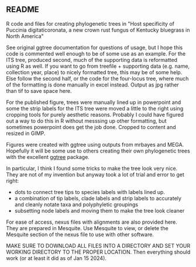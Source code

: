 ## README

R code and files for creating phylogenetic trees in "Host specificity of Puccinia digitaticoronata, a new crown rust fungus of Kentucky bluegrass in North America"

See original ggtree documentation for questions of usage, but I hope this code is commented well enough to be of some use as an example. For the ITS tree, produced second, much of the supporting data is reformatted using R as well. If you want to go from treefile + supporting data (e.g. name, collection year, place) to nicely formatted tree, this may be of some help. Else follow the second half, or the code for the four-locus tree, where much of the formatting is done manually in excel instead.  Output as jpg rather than tif to save space here.

For the published figure, trees were manually lined up in powerpoint and some the strip labels for the ITS tree were moved a little to the right using cropping tools for purely aesthetic reasons. Probably I could have figured out a way to do this in R without messsing up other formatting, but sometimes powerpoint does get the job done. Cropped to content and resized in GIMP.

Figures were created with ggtree using outputs from mrbayes and MEGA. Hopefully it will be some use to others creating their own phylogenetic trees with the excellent [ggtree](https://guangchuangyu.github.io/software/ggtree/) package.

In particular, I think I found some tricks to make the tree look very nice. They are not of my invention but anyway took a lot of trial and error to get right: 
* dots to connect tree tips to species labels with labels lined up.
* a combination of tip labels, clade labels and strip labels to accurately and cleanly notate taxa and polyphyletic groupings
* subsetting node labels and moving them to make the tree look cleaner

For ease of access, nexus files with alignments are also provided here. They are prepared in Mesquite. Use Mesquite to view, or delete the Mesquite section of the nexus file to use with other software.

MAKE SURE TO DOWNLOAD ALL FILES INTO A DIRECTORY AND SET YOUR WORKING DIRECTORY TO THE PROPER LOCATION. 
Then everything should work (or at least it did as of Jan 15 2024).



